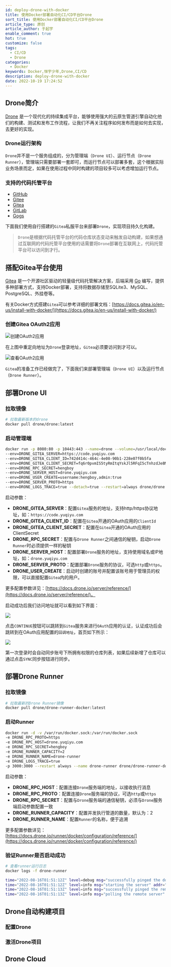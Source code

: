 ```yaml
---
id: deploy-drone-with-docker
title: 使用Docker部署自动化CI/CD平台Drone
sort_title: 使用Docker部署自动化CI/CD平台Drone
article_type: 原创
article_author: 于起宇
enable_comment: true
hot: true
customize: false
tags:
  - CI/CD
  - Drone
categories:
  - Docker
keywords: Docker,恒宇少年,Drone,CI/CD
description: deploy-drone-with-docker
date: 2022-10-19 17:24:52
---
```


## Drone简介

[Drone](https://drone.io) 是一个现代化的持续集成平台，能够使用强大的云原生管道引擎自动化他们的构建、测试和发布工作流程，让我们不再关注程序如何发布而是如何去实现，去更好的实现。

### Drone运行架构

`Drone`并不是一个服务组成的，分为管理端（`Drone UI`）、运行节点（`Drone Runner`），管理端只需要部署一套即可，而运行节点可以部署多套，这个根据实际业务场景而定，如果在使用过程中同时构建的项目较多可以考虑增加运行节点。

<!--more-->

### 支持的代码托管平台

- [GitHub](https://github.com)
- [Gitee](https://gitee.com)
- [Gitea](https://gitea.io/zh-cn/)
- [GitLab](https://about.gitlab.com/)
- [Gogs](https://gogs.io/)

下面我们使用自行搭建的`Gitea`私服平台来部署`Drone`，实现项目持久化构建。

> `Drone`是根据代码托管平台的代码仓库状态变动来触发自动构建，如果想通过互联网的代码托管平台使用的话需要将`Drone`部署在互联网上，代码托管平台可以访问到才行。

## 搭配Gitea平台使用

[Gitea](https://gitea.io/zh-cn/) 是一个开源社区驱动的轻量级代码托管解决方案，后端采用 [Go](https://golang.org/) 编写，提供多种部署方式，支持Docker部署，支持将数据存储至SQLite3、MySQL、PostgreSQL、外挂卷等。

有关Docker方式搭建`Gitea`可以参考详细的部署文档：[https://docs.gitea.io/en-us/install-with-docker/](https://docs.gitea.io/en-us/install-with-docker/)

### 创建Gitea OAuth2应用 

![创建OAuth2应用](/images/post/deploy-drone-with-docker-1.png)

在上图中重定向地址为`Drone`登录地址，`Gitea`必须要访问到才可以。

![查看OAuth2应用](/images/post/deploy-drone-with-docker-2.png)

`Gitea`的准备工作已经做完了，下面我们来部署管理端（`Drone UI`）以及运行节点（`Drone Runner`）。

## 部署Drone UI

### 拉取镜像

```bash
# 拉取最新版本的drone
docker pull drone/drone:latest
```

### 启动管理端

```bash
docker run -p 8080:80 -p 10443:443 --name=drone --volume=/usr/local/docker/drone/gitea/data:/data 
--env=DRONE_GITEA_SERVER=https://code.yuqiyu.com
--env=DRONE_GITEA_CLIENT_ID=742d414c-464c-4e08-90b1-228e07f0b5fa 
--env=DRONE_GITEA_CLIENT_SECRET=fq6r0pvmIS5tyRmItqYskJl5RFqI5cTnhzdJe8MmGSc=  
--env=DRONE_RPC_SECRET=hengboy
--env=DRONE_SERVER_HOST=drone.yuqiyu.com
--env=DRONE_USER_CREATE=username:hengboy,admin:true 
--env=DRONE_SERVER_PROTO=https 
--env=DRONE_LOGS_TRACE=true --detach=true --restart=always drone/drone:latest
```

启动参数：

- **DRONE_GITEA_SERVER**：配置`Gitea`服务的地址，支持http/https协议地址，如：`https://code.yuqiyu.com`
- **DRONE_GITEA_CLIENT_ID**：配置在`Gitea`开通的OAuth应用的`ClientId`
- **DRONE_GITEA_CLIENT_SECRET**：配置在`Gitea`开通的OAuth应用的ClientSecret
- **DRONE_RPC_SECRET**：配置与`Drone Runner`之间通信的秘钥，启动`Drone Runner`时必须提供一样的秘钥
- **DRONE_SERVER_HOST**：配置部署`Drone`服务的地址，支持使用域名或IP地址，如：`drone.yuqiyu.com`
- **DRONE_SERVER_PROTO**：配置部署`Drone`服务的协议，可选`http`或`https`。
- **DRONE_USER_CREATE**：启动时创建的账号并配置该账号用于管理员的权限，可以直接配置`Gitea`内的用户。

更多配置参数详见：[https://docs.drone.io/server/reference/](https://docs.drone.io/server/reference/)。

启动成功后我们访问地址就可以看到如下界面：

![](/images/post/deploy-drone-with-docker-3.png)

点击`CONTINUE`按钮可以跳转到`Gitea`服务来进行`OAuth`应用的认证，认证成功后会跳转到在OAuth应用配置的`回调地址`，首页如下所示：

![](/images/post/deploy-drone-with-docker-4.png)

第一次登录时会自动同步账号下所拥有权限的仓库列表，如果后续新增了仓库可以通过点击`SYNC`同步按钮进行同步。

## 部署Drone Runner

### 拉取镜像

```bash
# 拉取最新的Drone Runner镜像
docker pull drone/drone-runner-docker:latest
```

### 启动Runner

```bash
docker run -d -v /var/run/docker.sock:/var/run/docker.sock 
-e DRONE_RPC_PROTO=https 
-e DRONE_RPC_HOST=drone.yuqiyu.com
-e DRONE_RPC_SECRET=hengboy 
-e DRONE_RUNNER_CAPACITY=2 
-e DRONE_RUNNER_NAME=drone-runner 
-e DRONE_LOGS_TRACE=true 
-p 3000:3000 --restart always --name drone-runner drone/drone-runner-docker:latest
```

启动参数：

- **DRONE_RPC_HOST**：配置连接`Drone`服务端的地址，以接收执行消息
- **DRONE_RPC_PROTO**：配置连接`Drone`服务端的协议，可选`http`或`https`
- **DRONE_RPC_SECRET**：配置与`Drone`服务端的通信秘钥，必须与`Drone`服务端启动参数配置一致
- **DRONE_RUNNER_CAPACITY**：配置并发执行管道的数量，默认为：2
- **DRONE_RUNNER_NAME**：配置`Runner`的名称，便于追溯

更多配置参数详见：[https://docs.drone.io/runner/docker/configuration/reference/](https://docs.drone.io/runner/docker/configuration/reference/)

### 验证Runner是否启动成功

```bash
# 查看runner运行日志
docker logs -f drone-runner

time="2022-08-16T01:51:12Z" level=debug msg="successfully pinged the docker daemon"
time="2022-08-16T01:51:12Z" level=info msg="starting the server" addr=":3000"
time="2022-08-16T01:51:13Z" level=info msg="successfully pinged the remote server"
time="2022-08-16T01:51:13Z" level=info msg="polling the remote server" arch=amd64 capacity=2 endpoint="https://drone.yuqiyu.com" kind=pipeline os=linux type=docker
```



## Drone自动构建项目

### 配置Drone

### 激活Drone项目

## Drone Cloud



